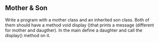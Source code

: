 ## Mother & Son

Write a program with a mother class and an inherited son class. Both of them should have a method void display \(\)that prints a message \(different for mother and daugther\). In the main define a daughter and call the display\(\) method on it.
